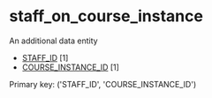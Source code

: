 # staff_on_course_instance
An additional data entity

* [STAFF_ID](staff_on_mod_instance.md#staff_id) [1]
* [COURSE_INSTANCE_ID](course_instance.md#course_instance_id) [1]

Primary key: ('STAFF_ID', 'COURSE_INSTANCE_ID')